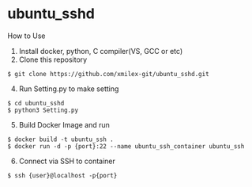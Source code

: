 # ubuntu_sshd

How to Use

1. Install docker, python, C compiler(VS, GCC or etc)
2. Clone this repository
```Shell
$ git clone https://github.com/xmilex-git/ubuntu_sshd.git
```
4. Run Setting.py to make setting
```Shell
$ cd ubuntu_sshd
$ python3 Setting.py
```
5. Build Docker Image and run
```Shell
$ docker build -t ubuntu_ssh .
$ docker run -d -p {port}:22 --name ubuntu_ssh_container ubuntu_ssh
```
6. Connect via SSH to container
```Shell
$ ssh {user}@localhost -p{port}
```
